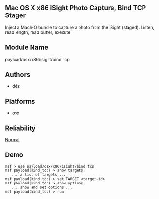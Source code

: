 ## Mac OS X x86 iSight Photo Capture, Bind TCP Stager

Inject a Mach-O bundle to capture a photo from the iSight 
(staged). Listen, read length, read buffer, execute


## Module Name
payload/osx/x86/isight/bind_tcp

## Authors
* ddz





## Platforms
* osx

## Reliability
[Normal](https://github.com/rapid7/metasploit-framework/wiki/Exploit-Ranking)

## Demo

```
msf > use payload/osx/x86/isight/bind_tcp
msf payload(bind_tcp) > show targets
   ... a list of targets ...
msf payload(bind_tcp) > set TARGET <target-id>
msf payload(bind_tcp) > show options
   ... show and set options ...
msf payload(bind_tcp) > run
```
    
    